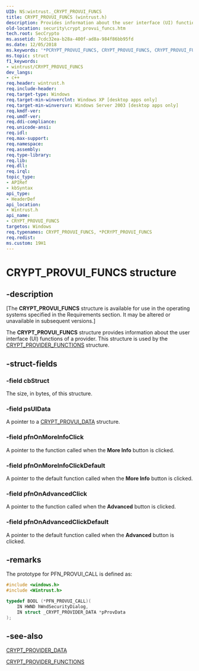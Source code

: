 ```yaml
---
UID: NS:wintrust._CRYPT_PROVUI_FUNCS
title: CRYPT_PROVUI_FUNCS (wintrust.h)
description: Provides information about the user interface (UI) functions of a provider. This structure is used by the CRYPT_PROVIDER_FUNCTIONS structure.
old-location: security\crypt_provui_funcs.htm
tech.root: SecCrypto
ms.assetid: 7cdc32ea-b28a-400f-ad8a-984f86bb95fd
ms.date: 12/05/2018
ms.keywords: '*PCRYPT_PROVUI_FUNCS, CRYPT_PROVUI_FUNCS, CRYPT_PROVUI_FUNCS structure [Security], PCRYPT_PROVUI_FUNCS, PCRYPT_PROVUI_FUNCS structure pointer [Security], security.crypt_provui_funcs, wintrust/CRYPT_PROVUI_FUNCS, wintrust/PCRYPT_PROVUI_FUNCS'
ms.topic: struct
f1_keywords:
- wintrust/CRYPT_PROVUI_FUNCS
dev_langs:
- c++
req.header: wintrust.h
req.include-header: 
req.target-type: Windows
req.target-min-winverclnt: Windows XP [desktop apps only]
req.target-min-winversvr: Windows Server 2003 [desktop apps only]
req.kmdf-ver: 
req.umdf-ver: 
req.ddi-compliance: 
req.unicode-ansi: 
req.idl: 
req.max-support: 
req.namespace: 
req.assembly: 
req.type-library: 
req.lib: 
req.dll: 
req.irql: 
topic_type:
- APIRef
- kbSyntax
api_type:
- HeaderDef
api_location:
- Wintrust.h
api_name:
- CRYPT_PROVUI_FUNCS
targetos: Windows
req.typenames: CRYPT_PROVUI_FUNCS, *PCRYPT_PROVUI_FUNCS
req.redist: 
ms.custom: 19H1
---
```


# CRYPT_PROVUI_FUNCS structure


## -description


<p class="CCE_Message">[The  <b>CRYPT_PROVUI_FUNCS</b> structure is available for use in the operating systems specified in the Requirements section. It may be altered or unavailable in subsequent versions.]

The <b>CRYPT_PROVUI_FUNCS</b> structure provides information about the user interface (UI) functions of a provider. This structure is used by the  <a href="https://docs.microsoft.com/windows/desktop/api/wintrust/ns-wintrust-crypt_provider_functions">CRYPT_PROVIDER_FUNCTIONS</a> structure.


## -struct-fields




### -field cbStruct

The size, in bytes, of this structure.


### -field psUIData

A pointer to a <a href="https://docs.microsoft.com/windows/desktop/api/wintrust/ns-wintrust-crypt_provui_data">CRYPT_PROVUI_DATA</a> structure.  


### -field pfnOnMoreInfoClick

A pointer to the  function called when the <b>More Info</b> button is clicked.


### -field pfnOnMoreInfoClickDefault

A pointer to the  default function called when the <b>More Info</b> button is clicked.


### -field pfnOnAdvancedClick

A pointer to the  function called when the <b>Advanced</b> button is clicked.


### -field pfnOnAdvancedClickDefault

A pointer to the  default function called when the <b>Advanced</b> button is clicked.


## -remarks



The prototype for PFN_PROVUI_CALL is defined as:


```cpp
#include <windows.h>
#include <Wintrust.h>

typedef BOOL (*PFN_PROVUI_CALL)(
    IN HWND hWndSecurityDialog,
    IN struct _CRYPT_PROVIDER_DATA *pProvData
);

```





## -see-also




<a href="https://docs.microsoft.com/windows/desktop/api/wintrust/ns-wintrust-crypt_provider_data">CRYPT_PROVIDER_DATA</a>



<a href="https://docs.microsoft.com/windows/desktop/api/wintrust/ns-wintrust-crypt_provider_functions">CRYPT_PROVIDER_FUNCTIONS</a>
 

 


